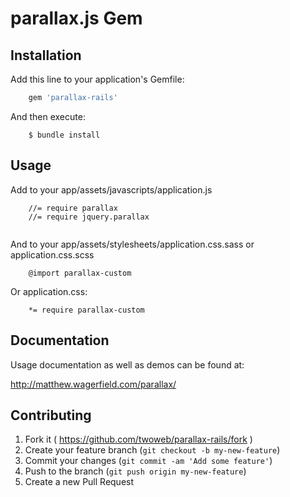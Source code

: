 # parallax.js Gem

## Installation

Add this line to your application's Gemfile:

```ruby
    gem 'parallax-rails'
```

And then execute:
```
    $ bundle install
```

## Usage

Add to your app/assets/javascripts/application.js

```
    //= require parallax
    //= require jquery.parallax
    
```


And to your app/assets/stylesheets/application.css.sass or application.css.scss


```
    @import parallax-custom
```

Or application.css:

```
    *= require parallax-custom
```

## Documentation

Usage documentation as well as demos can be found at:

http://matthew.wagerfield.com/parallax/


## Contributing

1. Fork it ( https://github.com/twoweb/parallax-rails/fork )
2. Create your feature branch (`git checkout -b my-new-feature`)
3. Commit your changes (`git commit -am 'Add some feature'`)
4. Push to the branch (`git push origin my-new-feature`)
5. Create a new Pull Request
